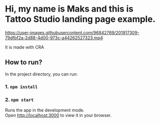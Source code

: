# Hi, my name is Maks and this is Tattoo Studio landing page example.

https://user-images.githubusercontent.com/96842769/201917309-79dfbf2a-2d88-4d00-973c-a44262527323.mp4

It is made with CRA

## How to run?

In the project directory, you can run:

### 1. `npm install`

### 2. `npm start`

Runs the app in the development mode.\
Open [http://localhost:3000](http://localhost:3000) to view it in your browser.

